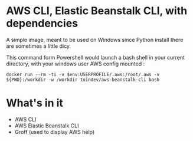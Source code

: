 # AWS CLI, Elastic Beanstalk CLI, with dependencies

A simple image, meant to be used on Windows since Python install there are
sometimes a little dicy.

This command form Powershell would launch a bash shell in your current directory,
with your windows user AWS config mounted :

`docker run --rm -ti -v $env:USERPROFILE/.aws:/root/.aws -v ${PWD}:/workdir -w /workdir toindev/aws-beanstalk-cli bash`

# What's in it

* AWS CLI
* AWS Elastic Beanstalk CLI
* Groff (used to display AWS help)
